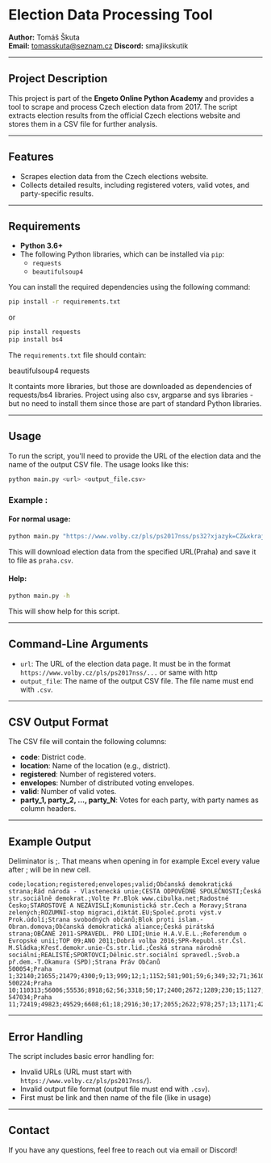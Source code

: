 # Election Data Processing Tool

**Author:** Tomáš Škuta  
**Email:** tomasskuta@seznam.cz
**Discord:** smajlikskutik  
______________________________________________________________________________________________________________________________________________________________________________________
## Project Description

This project is part of the **Engeto Online Python Academy** and provides a tool to scrape and process Czech election data from 2017. The script extracts election results from the official Czech elections website and stores them in a CSV file for further analysis.
______________________________________________________________________________________________________________________________________________________________________________________
## Features

- Scrapes election data from the Czech elections website.
- Collects detailed results, including registered voters, valid votes, and party-specific results.
______________________________________________________________________________________________________________________________________________________________________________________
## Requirements

- **Python 3.6+**
- The following Python libraries, which can be installed via `pip`:
  - `requests`
  - `beautifulsoup4`

You can install the required dependencies using the following command:

```bash
pip install -r requirements.txt
```

or

```bash
pip install requests
pip install bs4
```

The `requirements.txt` file should contain:

beautifulsoup4
requests

It containts more libraries, but those are downloaded as dependencies of requests/bs4 libraries.
Project using also csv, argparse and sys libraries - but no need to install them since those are part of standard Python libraries.
______________________________________________________________________________________________________________________________________________________________________________________
## Usage

To run the script, you'll need to provide the URL of the election data and the name of the output CSV file. The usage looks like this:

```bash
python main.py <url> <output_file.csv>
```

### Example :

#### For normal usage:
```bash
python main.py "https://www.volby.cz/pls/ps2017nss/ps32?xjazyk=CZ&xkraj=1&xnumnuts=1100" "praha.csv"
```
This will download election data from the specified URL(Praha) and save it to file as `praha.csv`.

#### Help:
```bash
python main.py -h
```
This will show help for this script.
______________________________________________________________________________________________________________________________________________________________________________________
## Command-Line Arguments

- `url`: The URL of the election data page. It must be in the format `https://www.volby.cz/pls/ps2017nss/...` or same with http
- `output_file`: The name of the output CSV file. The file name must end with `.csv`.
______________________________________________________________________________________________________________________________________________________________________________________
## CSV Output Format

The CSV file will contain the following columns:

- **code**: District code.
- **location**: Name of the location (e.g., district).
- **registered**: Number of registered voters.
- **envelopes**: Number of distributed voting envelopes.
- **valid**: Number of valid votes.
- **party_1, party_2, ..., party_N**: Votes for each party, with party names as column headers.

______________________________________________________________________________________________________________________________________________________________________________________
## Example Output

Deliminator is ;. That means when opening in for example Excel every value after ; will be in new cell.
```csv
code;location;registered;envelopes;valid;Občanská demokratická strana;Řád národa - Vlastenecká unie;CESTA ODPOVĚDNÉ SPOLEČNOSTI;Česká str.sociálně demokrat.;Volte Pr.Blok www.cibulka.net;Radostné Česko;STAROSTOVÉ A NEZÁVISLÍ;Komunistická str.Čech a Moravy;Strana zelených;ROZUMNÍ-stop migraci,diktát.EU;Společ.proti výst.v Prok.údolí;Strana svobodných občanů;Blok proti islam.-Obran.domova;Občanská demokratická aliance;Česká pirátská strana;OBČANÉ 2011-SPRAVEDL. PRO LIDI;Unie H.A.V.E.L.;Referendum o Evropské unii;TOP 09;ANO 2011;Dobrá volba 2016;SPR-Republ.str.Čsl. M.Sládka;Křesť.demokr.unie-Čs.str.lid.;Česká strana národně sociální;REALISTÉ;SPORTOVCI;Dělnic.str.sociální spravedl.;Svob.a př.dem.-T.Okamura (SPD);Strana Práv Občanů
500054;Praha 1;32140;21655;21479;4300;9;13;999;12;1;1152;581;901;59;6;349;32;71;3610;5;0;30;4313;2554;1;16;1377;3;214;11;2;815;43
500224;Praha 10;110313;56006;55536;8918;62;56;3318;50;17;2400;2672;1289;230;15;1127;46;67;10158;9;8;30;6871;11362;37;53;2475;12;510;69;64;3438;173
547034;Praha 11;72419;49823;49529;6608;61;18;2916;30;17;2055;2622;978;257;13;1171;42;96;8856;24;5;23;5301;11955;31;35;2090;27;542;86;66;3428;176
```
______________________________________________________________________________________________________________________________________________________________________________________
## Error Handling

The script includes basic error handling for:
- Invalid URLs (URL must start with `https://www.volby.cz/pls/ps2017nss/`).
- Invalid output file format (output file must end with `.csv`).
- First must be link and then name of the file (like in usage)
______________________________________________________________________________________________________________________________________________________________________________________
## Contact

If you have any questions, feel free to reach out via email or Discord!
